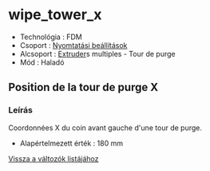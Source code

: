 # wipe\_tower\_x

* Technológia : FDM
* Csoport : [Nyomtatási beállítások](../../../konfig/print_settings)
* Alcsoport : [Extruder](../../beallitasok/printer_settings.md#extrudeuse)s multiples - Tour de purge
* Mód : Haladó

## Position de la tour de purge  X

### Leírás

Coordonnées X du coin avant gauche d'une tour de purge.

* Alapértelmezett érték : 180 mm

[Vissza a változók listájához](../../variable_list)

